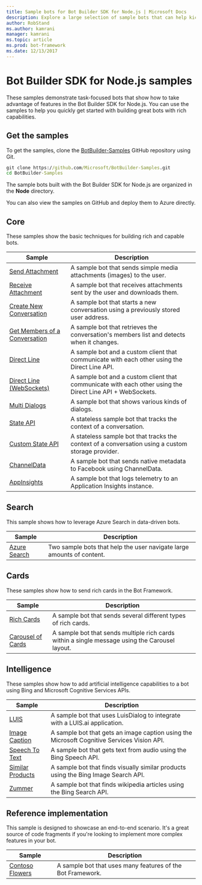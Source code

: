 ```yaml
---
title: Sample bots for Bot Builder SDK for Node.js | Microsoft Docs
description: Explore a large selection of sample bots that can help kickstart your bot development with the Bot Builder SDK for Node.js.
author: RobStand
ms.author: kamrani
manager: kamrani
ms.topic: article
ms.prod: bot-framework
ms.date: 12/13/2017
---
```

# Bot Builder SDK for Node.js samples

These samples demonstrate task-focused bots that show how to take advantage of features in the Bot Builder SDK for Node.js. You can use the samples to help you quickly get started with building great bots with rich capabilities.

## Get the samples
To get the samples, clone the [BotBuilder-Samples](https://github.com/Microsoft/BotBuilder-Samples) GitHub repository using Git.

```cmd
git clone https://github.com/Microsoft/BotBuilder-Samples.git
cd BotBuilder-Samples
```

The sample bots built with the Bot Builder SDK for Node.js are organized in the **Node** directory.

You can also view the samples on GitHub and deploy them to Azure directly.

## Core
These samples show the basic techniques for building rich and capable bots.

Sample | Description
------------ | ------------- 
[Send Attachment](https://github.com/Microsoft/BotBuilder-Samples/tree/master/Node/core-SendAttachment) | A sample bot that sends simple media attachments (images) to the user. 
[Receive Attachment](https://github.com/Microsoft/BotBuilder-Samples/tree/master/Node/core-ReceiveAttachment) | A sample bot that receives attachments sent by the user and downloads them. 
[Create New Conversation](https://github.com/Microsoft/BotBuilder-Samples/tree/master/Node/core-CreateNewConversation)  | A sample bot that starts a new conversation using a previously stored user address.
[Get Members of a Conversation](https://github.com/Microsoft/BotBuilder-Samples/tree/master/Node/core-GetConversationMembers) | A sample bot that retrieves the conversation's members list and detects when it changes. 
[Direct Line](https://github.com/Microsoft/BotBuilder-Samples/tree/master/Node/core-DirectLine) | A sample bot and a custom client that communicate with each other using the Direct Line API. 
[Direct Line (WebSockets)](https://github.com/Microsoft/BotBuilder-Samples/tree/master/Node/core-DirectLineWebSockets) | A sample bot and a custom client that communicate with each other using the Direct Line API + WebSockets. 
[Multi Dialogs](https://github.com/Microsoft/BotBuilder-Samples/tree/master/Node/core-MultiDialogs) | A sample bot that shows various kinds of dialogs.
[State API](https://github.com/Microsoft/BotBuilder-Samples/tree/master/Node/core-State) | A stateless sample bot that tracks the context of a conversation.
[Custom State API](https://github.com/Microsoft/BotBuilder-Samples/tree/master/Node/core-CustomState) | A stateless sample bot that tracks the context of a conversation using a custom storage provider.
[ChannelData](https://github.com/Microsoft/BotBuilder-Samples/tree/master/Node/core-ChannelData) | A sample bot that sends native metadata to Facebook using ChannelData.
[AppInsights](https://github.com/Microsoft/BotBuilder-Samples/tree/master/Node/core-AppInsights) | A sample bot that logs telemetry to an Application Insights instance.

## Search
This sample shows how to leverage Azure Search in data-driven bots.

Sample | Description
------------ | -------------
[Azure Search](https://github.com/Microsoft/BotBuilder-Samples/tree/master/Node/demo-Search) | Two sample bots that help the user navigate large amounts of content.


## Cards
These samples show how to send rich cards in the Bot Framework.

Sample | Description
------------ | -------------
[Rich Cards](https://github.com/Microsoft/BotBuilder-Samples/tree/master/Node/cards-RichCards) | A sample bot that sends several different types of rich cards.
[Carousel of Cards](https://github.com/Microsoft/BotBuilder-Samples/tree/master/Node/cards-CarouselCards) | A sample bot that sends multiple rich cards within a single message using the Carousel layout.

## Intelligence
These samples show how to add artificial intelligence capabilities to a bot using Bing and Microsoft Cognitive Services APIs.

Sample | Description
------------ | -------------
[LUIS](https://github.com/Microsoft/BotBuilder-Samples/tree/master/Node/intelligence-LUIS) | A sample bot that uses LuisDialog to integrate with a LUIS.ai application.
[Image Caption](https://github.com/Microsoft/BotBuilder-Samples/tree/master/Node/intelligence-ImageCaption) | A sample bot that gets an image caption using the Microsoft Cognitive Services Vision API.
[Speech To Text](https://github.com/Microsoft/BotBuilder-Samples/tree/master/Node/intelligence-SpeechToText)  | A sample bot that gets text from audio using the Bing Speech API.
[Similar Products](https://github.com/Microsoft/BotBuilder-Samples/tree/master/Node/intelligence-SimilarProducts) | A sample bot that finds visually similar products using the Bing Image Search API. 
[Zummer](https://github.com/Microsoft/BotBuilder-Samples/tree/master/Node/intelligence-Zummer) | A sample bot that finds wikipedia articles using the Bing Search API.

## Reference implementation
This sample is designed to showcase an end-to-end scenario. It's a great source of code fragments if you're looking to implement more complex features in your bot.

Sample | Description
------------ | -------------
[Contoso Flowers](https://github.com/Microsoft/BotBuilder-Samples/tree/master/Node/demo-ContosoFlowers) | A sample bot that uses many features of the Bot Framework.